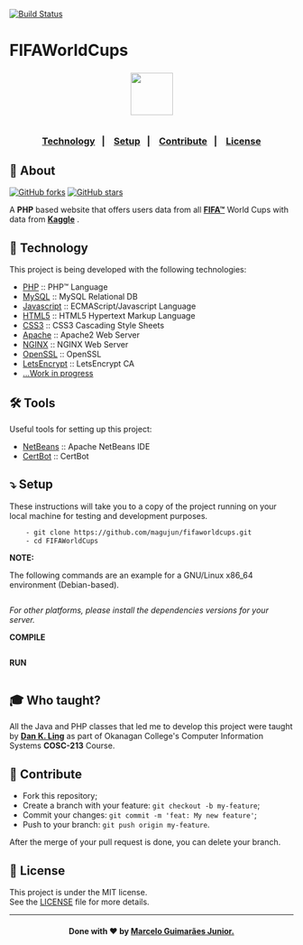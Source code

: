 [![Build Status](https://app.travis-ci.com/magujun/fifaworldcups.svg?branch=main)](https://app.travis-ci.com/magujun/fifaworldcups)

# FIFAWorldCups

<h3 align="center">
     <img width="75px" src="https://user-images.githubusercontent.com/75567460/204882838-57bff2bb-dd06-48b9-a9c8-a276720d9f2e.svg">
    <br><br>
    <p align="center">
      <a href="#-technology">Technology</a>&nbsp;&nbsp;&nbsp;|&nbsp;&nbsp;&nbsp;
      <a href="#-setup">Setup</a>&nbsp;&nbsp;&nbsp;|&nbsp;&nbsp;&nbsp;
      <a href="#-contribute">Contribute</a>&nbsp;&nbsp;&nbsp;|&nbsp;&nbsp;&nbsp;
      <a href="#-license">License</a>
  </p>
</h3>

## 🔖 About

[![GitHub forks](https://img.shields.io/github/forks/magujun/fifaworldcups?style=social)](https://github.com/magujun/fifaworldcups/network/members/)
[![GitHub stars](https://img.shields.io/github/stars/magujun/fifaworldcups?style=social)](https://github.com/magujun/fifaworldcups/stargazers/)

A <strong>PHP</strong> based website that offers users data from all **[FIFA™](https://www.fifa.com/)** World Cups with data from **[Kaggle](https://www.kaggle.com/)** .

## 🚀 Technology

This project is being developed with the following technologies:

- [PHP](https://www.java.com/en/) :: PHP™ Language 
- [MySQL](https://mySQL.org/) :: MySQL Relational DB
- [Javascript](https://javascript.org/) :: ECMAScript/Javascript Language
- [HTML5](https://w3c.org/) :: HTML5 Hypertext Markup Language
- [CSS3](https://w3c.org/) :: CSS3 Cascading Style Sheets
- [Apache](https://apache.org/) :: Apache2 Web Server
- [NGINX](https://nginx.org/) :: NGINX Web Server
- [OpenSSL](https://openSSL.org/) :: OpenSSL
- [LetsEncrypt](https://letsencrypt.org/) :: LetsEncrypt CA
- [...Work in progress](https://github.com/magujun/fifaworldcups)

## 🛠️ Tools
Useful tools for setting up this project:

- [NetBeans](https://netbeans.org/) :: Apache NetBeans IDE
- [CertBot](https://certbot.org/) :: CertBot

## ⤵ Setup

These instructions will take you to a copy of the project running on your local machine for testing and development purposes.


```bash
    - git clone https://github.com/magujun/fifaworldcups.git
    - cd FIFAWorldCups
```    

**NOTE:**

The following commands are an example for a GNU/Linux x86_64 environment (Debian-based).
```    
```
 *For other platforms, please install the dependencies versions for your server.*
 
**COMPILE**
```   
```

**RUN**
```
```

## 🎓 Who taught?

All the Java and PHP classes that led me to develop this project were taught by **[Dan K. Ling](https://people.okanagan.bc.ca/dling/)** as part of Okanagan College's Computer Information Systems **COSC-213** Course.

## 🤔 Contribute

- Fork this repository;
- Create a branch with your feature: `git checkout -b my-feature`;
- Commit your changes: `git commit -m 'feat: My new feature'`;
- Push to your branch: `git push origin my-feature`.

After the merge of your pull request is done, you can delete your branch.

## 📝 License

This project is under the MIT license.<br/>
See the [LICENSE](LICENSE) file for more details.

---

<h4 align="center">
  Done with ❤ by <a href="https://www.linkedin.com/in/marcelo-guimaraes-junior/" target="_blank">Marcelo Guimarães Junior.</a><br/>
</h4>
